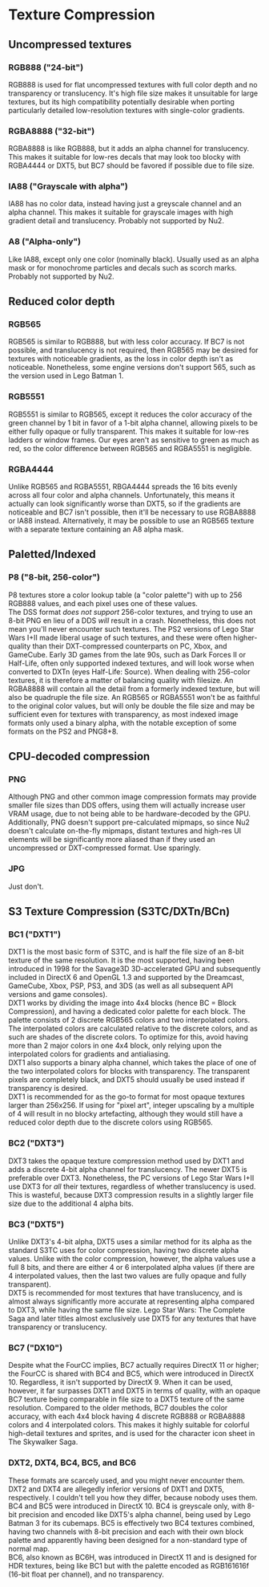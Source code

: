 # Texture Compression

## Uncompressed textures
### RGB888 ("24-bit")
RGB888 is used for flat uncompressed textures with full color depth and no transparency or translucency. It's high file size makes it unsuitable for large textures, but its high compatibility potentially desirable when porting particularly detailed low-resolution textures with single-color gradients. 

### RGBA8888 ("32-bit")
RGBA8888 is like RGB888, but it adds an alpha channel for translucency. This makes it suitable for low-res decals that may look too blocky with RGBA4444 or DXT5, but BC7 should be favored if possible due to file size. 

### IA88 ("Grayscale with alpha")
IA88 has no color data, instead having just a greyscale channel and an alpha channel. This makes it suitable for grayscale images with high gradient detail and translucency. Probably not supported by Nu2. 

### A8 ("Alpha-only")
Like IA88, except only one color (nominally black). Usually used as an alpha mask or for monochrome particles and decals such as scorch marks. Probably not supported by Nu2. 

## Reduced color depth
### RGB565
RGB565 is similar to RGB888, but with less color accuracy. If BC7 is not possible, and translucency is not required, then RGB565 may be desired for textures with noticeable gradients, as the loss in color depth isn't as noticeable. Nonetheless, some engine versions don't support 565, such as the version used in Lego Batman 1. 

### RGB5551
RGB5551 is similar to RGB565, except it reduces the color accuracy of the green channel by 1 bit in favor of a 1-bit alpha channel, allowing pixels to be either fully opaque or fully transparent. This makes it suitable for low-res ladders or window frames. Our eyes aren't as sensitive to green as much as red, so the color difference between RGB565 and RGBA5551 is negligible. 

### RGBA4444
Unlike RGB565 and RGBA5551, RBGA4444 spreads the 16 bits evenly across all four color and alpha channels. Unfortunately, this means it actually can look significantly worse than DXT5, so if the gradients are noticeable and BC7 isn't possible, then it'll be necessary to use RGBA8888 or IA88 instead. Alternatively, it may be possible to use an RGB565 texture with a separate texture containing an A8 alpha mask. 

## Paletted/Indexed
### P8 ("8-bit, 256-color")
P8 textures store a color lookup table (a "color palette") with up to 256 RGB888 values, and each pixel uses one of these values. <br/>
The DSS format *does not support* 256-color textures, and trying to use an 8-bit PNG en lieu of a DDS *will* result in a crash. Nonetheless, this does not mean you'll never encounter such textures. The PS2 versions of Lego Star Wars I+II made liberal usage of such textures, and these were often higher-quality than their DXT-compressed counterparts on PC, Xbox, and GameCube. Early 3D games from the late 90s, such as Dark Forces II or Half-Life, often only supported indexed textures, and will look worse when converted to DXTn (eyes Half-Life: Source). When dealing with 256-color textures, it is therefore a matter of balancing quality with filesize. An RGBA8888 will contain all the detail from a formerly indexed texture, but will also be quadruple the file size. An RGB565 or RGBA5551 won't be as faithful to the original color values, but will only be double the file size and may be sufficient even for textures with transparency, as most indexed image formats only used a binary alpha, with the notable exception of some formats on the PS2 and PNG8+8. 

## CPU-decoded compression
### PNG
Although PNG and other common image compression formats may provide smaller file sizes than DDS offers, using them will actually increase user VRAM usage, due to not being able to be hardware-decoded by the GPU. Additionally, PNG doesn't support pre-calculated mipmaps, so since Nu2 doesn't calculate on-the-fly mipmaps, distant textures and high-res UI elements will be significantly more aliased than if they used an uncompressed or DXT-compressed format. Use sparingly. 

### JPG
Just don't.

## S3 Texture Compression (S3TC/DXTn/BCn)
### BC1 ("DXT1")
DXT1 is the most basic form of S3TC, and is half the file size of an 8-bit texture of the same resolution. It is the most supported, having been introduced in 1998 for the Savage3D 3D-accelerated GPU and subsequently included in DirectX 6 and OpenGL 1.3 and supported by the Dreamcast, GameCube, Xbox, PSP, PS3, and 3DS (as well as all subsequent API versions and game consoles). <br/>
DXT1 works by dividing the image into 4x4 blocks (hence BC = Block Compression), and having a dedicated color palette for each block. The palette consists of 2 discrete RGB565 colors and two interpolated colors. The interpolated colors are calculated relative to the discrete colors, and as such are shades of the discrete colors. To optimize for this, avoid having more than 2 major colors in one 4x4 block, only relying upon the interpolated colors for gradients and antialiasing. <br/>
DXT1 also supports a binary alpha channel, which takes the place of one of the two interpolated colors for blocks with transparency. The transparent pixels are completely black, and DXT5 should usually be used instead if transparency is desired. <br/>
DXT1 is recommended for as the go-to format for most opaque textures larger than 256x256. If using for "pixel art", integer upscaling by a multiple of 4 will result in no blocky artefacting, although they would still have a reduced color depth due to the discrete colors using RGB565. 

### BC2 ("DXT3")
DXT3 takes the opaque texture compression method used by DXT1 and adds a discrete 4-bit alpha channel for translucency. The newer DXT5 is preferable over DXT3. Nonetheless, the PC versions of Lego Star Wars I+II use DXT3 for *all* their textures, regardless of whether translucency is used. This is wasteful, because DXT3 compression results in a slightly larger file size due to the additional 4 alpha bits. 

### BC3 ("DXT5")
Unlike DXT3's 4-bit alpha, DXT5 uses a similar method for its alpha as the standard S3TC uses for color compression, having two discrete alpha values. Unlike with the color compression, however, the alpha values use a full 8 bits, and there are either 4 or 6 interpolated alpha values (if there are 4 interpolated values, then the last two values are fully opaque and fully transparent). <br/>
DXT5 is recommended for most textures that have translucency, and is almost always significantly more accurate at representing alpha compared to DXT3, while having the same file size. Lego Star Wars: The Complete Saga and later titles almost exclusively use DXT5 for any textures that have transparency or translucency. 

### BC7 ("DX10")
Despite what the FourCC implies, BC7 actually requires DirectX 11 or higher; the FourCC is shared with BC4 and BC5, which were introduced in DirectX 10. Regardless, it isn't supported by DirectX 9. When it can be used, however, it far surpasses DXT1 and DXT5 in terms of quality, with an opaque BC7 texture being comparable in file size to a DXT5 texture of the same resolution. Compared to the older methods, BC7 doubles the color accuracy, with each 4x4 block having 4 discrete RGB888 or RGBA8888 colors and 4 interpolated colors. This makes it highly suitable for colorful high-detail textures and sprites, and is used for the character icon sheet in The Skywalker Saga. 

### DXT2, DXT4, BC4, BC5, and BC6
These formats are scarcely used, and you might never encounter them. 
DXT2 and DXT4 are allegedly inferior versions of DXT1 and DXT5, respectively. I couldn't tell you how they differ, because nobody uses them. <br/>
BC4 and BC5 were introduced in DirectX 10. BC4 is greyscale only, with 8-bit precision and encoded like DXT5's alpha channel, being used by Lego Batman 3 for its cubemaps. BC5 is effectively two BC4 textures combined, having two channels with 8-bit precision and each with their own block palette and apparently having been designed for a non-standard type of normal map.<br/>
BC6, also known as BC6H, was introduced in DirectX 11 and is designed for HDR textures, being like BC1 but with the palette encoded as RGB161616f (16-bit float per channel), and no transparency.
